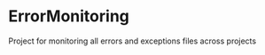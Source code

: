 ErrorMonitoring
===============

Project for monitoring all errors and exceptions files across projects
